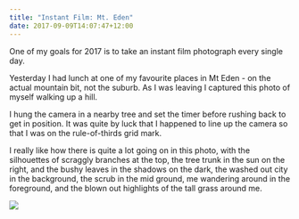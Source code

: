 ```yaml
---
title: "Instant Film: Mt. Eden"
date: 2017-09-09T14:07:47+12:00
---
```


One of my goals for 2017 is to take an instant film photograph every single
day.

Yesterday I had lunch at one of my favourite places in Mt Eden - on the actual
mountain bit, not the suburb. As I was leaving I captured this photo of myself
walking up a hill.

I hung the camera in a nearby tree and set the timer before rushing back to get
in position. It was quite by luck that I happened to line up the camera so that
I was on the rule-of-thirds grid mark.

I really like how there is quite a lot going on in this photo, with the
silhouettes of scraggly branches at the top, the tree trunk in the sun on the
right, and the bushy leaves in the shadows on the dark, the washed out city in
the background, the scrub in the mid ground, me wandering around in the
foreground, and the blown out highlights of the tall grass around me.

![](/img/instant-film-mt-eden.jpg)
